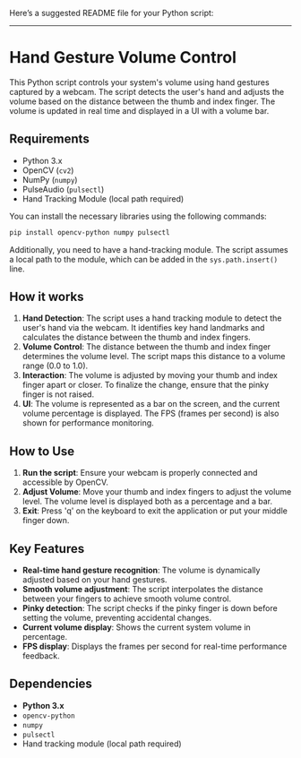 Here’s a suggested README file for your Python script:

---

# Hand Gesture Volume Control

This Python script controls your system's volume using hand gestures captured by a webcam. The script detects the user's hand and adjusts the volume based on the distance between the thumb and index finger. The volume is updated in real time and displayed in a UI with a volume bar.

## Requirements

* Python 3.x
* OpenCV (`cv2`)
* NumPy (`numpy`)
* PulseAudio (`pulsectl`)
* Hand Tracking Module (local path required)

You can install the necessary libraries using the following commands:

```bash
pip install opencv-python numpy pulsectl
```

Additionally, you need to have a hand-tracking module. The script assumes a local path to the module, which can be added in the `sys.path.insert()` line.

## How it works

1. **Hand Detection**: The script uses a hand tracking module to detect the user's hand via the webcam. It identifies key hand landmarks and calculates the distance between the thumb and index fingers.
2. **Volume Control**: The distance between the thumb and index finger determines the volume level. The script maps this distance to a volume range (0.0 to 1.0).
3. **Interaction**: The volume is adjusted by moving your thumb and index finger apart or closer. To finalize the change, ensure that the pinky finger is not raised.
4. **UI**: The volume is represented as a bar on the screen, and the current volume percentage is displayed. The FPS (frames per second) is also shown for performance monitoring.

## How to Use

1. **Run the script**: Ensure your webcam is properly connected and accessible by OpenCV.
2. **Adjust Volume**: Move your thumb and index fingers to adjust the volume level. The volume level is displayed both as a percentage and a bar.
3. **Exit**: Press 'q' on the keyboard to exit the application or put your middle finger down.

## Key Features

* **Real-time hand gesture recognition**: The volume is dynamically adjusted based on your hand gestures.
* **Smooth volume adjustment**: The script interpolates the distance between your fingers to achieve smooth volume control.
* **Pinky detection**: The script checks if the pinky finger is down before setting the volume, preventing accidental changes.
* **Current volume display**: Shows the current system volume in percentage.
* **FPS display**: Displays the frames per second for real-time performance feedback.

## Dependencies

* **Python 3.x**
* `opencv-python`
* `numpy`
* `pulsectl`
* Hand tracking module (local path required)
